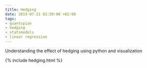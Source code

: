 ```yaml
---
title: Hedging
date: 2019-07-21 02:59:00 +02:00
tags:
- quantopian
- hedging
- statsmodels
- linear regression
---
```


Understanding the effect of hedging using python and visualization


{% include hedging.html %}